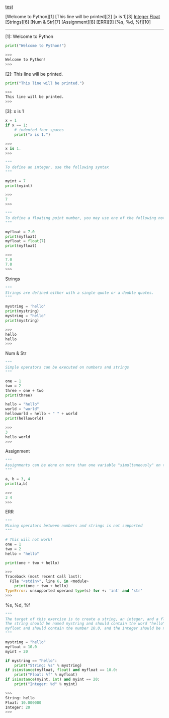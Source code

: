 [test][20]

[20]: (www.index.hu)


[Welcome to Python][1]
[This line will be printed][2]
[x is 1][3]
[Integer][4]
[Float][5]
[Strings][6]
[Num & Str][7]
[Assignment][8]
[ERR][9]
[%s, %d, %f][10]

-------------------------

[1]: Welcome to Python

```python
print("Welcome to Python!")

>>>
Welcome to Python!
>>>
```

[2]: This line will be printed.

```python
print("This line will be printed.")

>>>
This line will be printed.
>>>
```

[3]: x is 1

```python
x = 1
if x == 1:
    # indented four spaces
    print("x is 1.")
    
>>>
x is 1.
>>>
```

[4]: Integer

```python
"""
To define an integer, use the following syntax
"""

myint = 7
print(myint)

>>>
7
>>>
```

[5]: Float

```python
"""
To define a floating point number, you may use one of the following notations
"""

myfloat = 7.0
print(myfloat)
myfloat = float(7)
print(myfloat)

>>>
7.0
7.0
>>>
```

Strings

```python
"""
Strings are defined either with a single quote or a double quotes.
"""

mystring = 'hello'
print(mystring)
mystring = "hello"
print(mystring)

>>>
hello
hello
>>>
```

Num & Str

```python
"""
Simple operators can be executed on numbers and strings
"""

one = 1
two = 2
three = one + two
print(three)

hello = "hello"
world = "world"
helloworld = hello + " " + world
print(helloworld)

>>>
3
hello world
>>>
```

Assignment

```python
"""
Assignments can be done on more than one variable "simultaneously" on the same line like this
"""

a, b = 3, 4
print(a,b)

>>>
3 4
>>>
```

ERR

```python
"""
Mixing operators between numbers and strings is not supported
"""

# This will not work!
one = 1
two = 2
hello = "hello"

print(one + two + hello)

>>>
Traceback (most recent call last):
  File "<stdin>", line 6, in <module>
    print(one + two + hello)
TypeError: unsupported operand type(s) for +: 'int' and 'str'
>>>
```

%s, %d, %f

```python
"""
The target of this exercise is to create a string, an integer, and a floating point number. 
The string should be named mystring and should contain the word "hello". The floating point number should be named 
myfloat and should contain the number 10.0, and the integer should be named myint and should contain the number 20.
"""

mystring = "hello"
myfloat = 10.0
myint = 20

if mystring == "hello":
    print("String: %s" % mystring)
if isinstance(myfloat, float) and myfloat == 10.0:
    print("Float: %f" % myfloat)
if isinstance(myint, int) and myint == 20:
    print("Integer: %d" % myint)

>>>
String: hello
Float: 10.000000
Integer: 20
>>>
```


